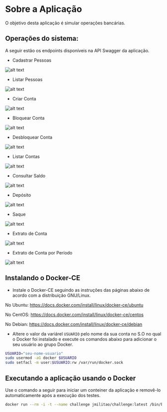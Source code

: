 # Sobre a Aplicação

O objetivo desta aplicação é simular operações bancárias.

## Operações do sistema:

A seguir estão os endpoints disponíveis na API Swagger da aplicação.

* Cadastrar Pessoas

![alt text](images/01_cadastrar_pessoa.png "Cadastro de Pessoa")

* Listar Pessoas

![alt text](images/02_listar_pessoas.png "Listagem de Pessoas")

* Criar Conta

![alt text](images/03_criar_conta.png "Criando uma conta")

* Bloquear Conta

![alt text](images/04_bloquear_conta.png "Bloqueando uma conta")

* Desbloquear Conta

![alt text](images/05_desbloquear_conta.png "Desbloqueando uma conta")

* Listar Contas 

![alt text](images/06_listar_contas.png "Listagem de contas")

* Consultar Saldo

![alt text](images/07_consultar_saldo.png "Consultando saldo")

* Depósito

![alt text](images/08_deposito.png "Depósito")

* Saque

![alt text](images/09_saque.png "Saque")

* Extrato de Conta

![alt text](images/10_extrato.png "Extrato")

* Extrato de Conta por Período

![alt text](images/11_extrato_periodo.png "Extrato por Período")

## Instalando o Docker-CE

* Instale o Docker-CE seguindo as instruções das páginas abaixo de acordo com a
distribuição GNU/Linux.

No Ubuntu: https://docs.docker.com/install/linux/docker-ce/ubuntu

No CentOS: https://docs.docker.com/install/linux/docker-ce/centos

No Debian: https://docs.docker.com/install/linux/docker-ce/debian

* Altere o valor da variárel ``USUARIO`` pelo nome da sua conta no S.O no qual
o Docker foi instalado e execute os comandos abaixo para adicionar o seu usuário
 ao grupo Docker.

```bash
USUARIO="seu-nome-usuario"
sudo usermod -aG docker $USUARIO
sudo setfacl -m user:$USUARIO:rw /var/run/docker.sock
```

## Executando a aplicação usando o Docker

Use o comando a seguir para iniciar um conteiner da aplicação e removê-lo automaticamente após a execução dos testes.

```sh
docker run --rm -i -t --name challenge jmilitao/challenge:latest /bin/bash
```